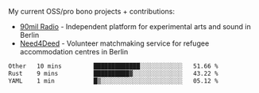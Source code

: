 My current OSS/pro bono projects + contributions:

- [90mil Radio](https://radio.90mil.berlin) - Independent platform for experimental arts and sound in Berlin
- [Need4Deed](https://gitlab.com/need4deed/website) - Volunteer matchmaking service for refugee accommodation centres in Berlin

<!--START_SECTION:waka-->

```txt
Other   10 mins         █████████████░░░░░░░░░░░░   51.66 %
Rust    9 mins          ██████████▓░░░░░░░░░░░░░░   43.22 %
YAML    1 min           █▒░░░░░░░░░░░░░░░░░░░░░░░   05.12 %
```

<!--END_SECTION:waka--> 
